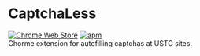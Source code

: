 # CaptchaLess
[![Chrome Web Store](https://img.shields.io/badge/chrome%20web%20store-v1.0.8-blue.svg)](https://chrome.google.com/webstore/detail/captchaless/claimmbgfkbkkjdibcghloeibcifnodn) [![apm](https://img.shields.io/apm/l/vim-mode.svg?maxAge=2592000)](https://opensource.org/licenses/MIT)  
Chorme extension for autofilling captchas at USTC sites.
